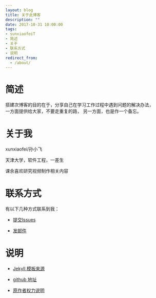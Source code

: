 ```yaml
---
layout: blog
title: 关于此博客
description: ""
date: 2017-10-31 10:00:00
tags: 
- sunxiaofeiT
- 简述
- 关于
- 联系方式
- 说明
redirect_from:
  - /about/
---
```


# 简述
  搭建次博客的目的在于，分享自己在学习工作过程中遇到问题的解决办法，  
  一方面提供给大家，不要走重复的路，
  另一方面，也是作一个备忘。

# 关于我
  xunxiaofei/孙小飞  

  天津大学，软件工程，一差生    
  
  课余喜欢研究视频制作相关内容  
 
# 联系方式
 
  有以下几种方式联系到我：

* [提交Issues](https://github.com/sunxiaofeiT)
 
* [发邮件](mailto:wobushixiaofei@gmail.com)

# 说明

* [Jekyll 模板来源](http://jekyllthemes.org/)
  
* [github 地址](https://github.com/Liberxue/liberxue.github.io)    
  
* [原作者权力说明](https://liberxue.github.io/about?liberxue)  
